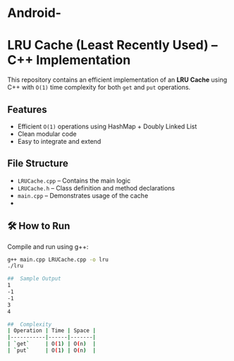 # Android-
# LRU Cache (Least Recently Used) – C++ Implementation

This repository contains an efficient implementation of an **LRU Cache** using C++ with `O(1)` time complexity for both `get` and `put` operations.

## Features
- Efficient `O(1)` operations using HashMap + Doubly Linked List
- Clean modular code
- Easy to integrate and extend

## File Structure
- `LRUCache.cpp` – Contains the main logic
- `LRUCache.h` – Class definition and method declarations
- `main.cpp` – Demonstrates usage of the cache
- 
## 🛠 How to Run
Compile and run using g++:
```bash
g++ main.cpp LRUCache.cpp -o lru
./lru

##  Sample Output
1
-1
-1
3
4

##  Complexity
| Operation | Time | Space |
|-----------|------|-------|
| `get`     | O(1) | O(n)  |
| `put`     | O(1) | O(n)  |


